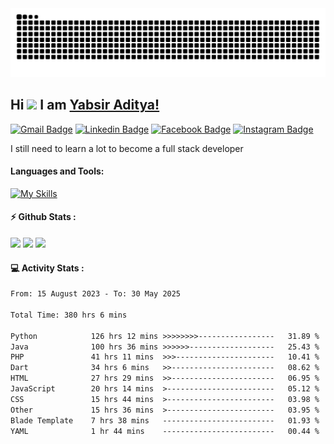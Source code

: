 <img src="https://raw.githubusercontent.com/yabsiraditya/yabsiraditya/output/snake.svg" alt="Snake animation" />


## Hi <img width="35em" src="https://i.giphy.com/media/w1OBpBd7kJqHrJnJ13/giphy.webp" width="40" /> I am [Yabsir Aditya!](https://github.com/yabsiraditya/)
    
[![Gmail Badge](https://img.shields.io/badge/-Email-EA4335?style=flat-square&logo=gmail&logoColor=white)](mailto:yabsir.aditya@gmail.com)
[![Linkedin Badge](https://img.shields.io/badge/-LinkedIn-0e76a8?style=flat-square&logo=Linkedin&logoColor=white)](https://www.linkedin.com/in/yabsiraditya/)
[![Facebook Badge](https://img.shields.io/badge/-Facebook-3b5998?style=flat-square&logo=Facebook&logoColor=white)](https://www.facebook.com/yabsir.aditya/)
[![Instagram Badge](https://img.shields.io/badge/-Instagram-e4405f?style=flat-square&logo=Instagram&logoColor=white)](https://instagram.com/yabsir.y/)

I still need to learn a lot to become a full stack developer

#### Languages and Tools:

[![My Skills](https://skillicons.dev/icons?i=html,css,js,php,laravel,java,tailwind,bootstrap,figma)](https://skillicons.dev)

#### ⚡ Github Stats :
<div>
    <img height="180em" src="https://github-readme-stats-eight-theta.vercel.app/api?username=yabsiraditya&show_icons=true&theme=vue&include_all_commits=true&count_private=true" />
    <img height="180em" src="https://github-readme-stats.vercel.app/api/top-langs/?username=yabsiraditya&layout=compact&langs_count=8&theme=vue" />
    <img height="180em" src="https://streak-stats.demolab.com?user=yabsiraditya&theme=vue" />
</div>



#### 💻 Activity Stats :
<!--START_SECTION:waka-->

```txt
From: 15 August 2023 - To: 30 May 2025

Total Time: 380 hrs 6 mins

Python            126 hrs 12 mins >>>>>>>>-----------------   31.89 %
Java              100 hrs 36 mins >>>>>>-------------------   25.43 %
PHP               41 hrs 11 mins  >>>----------------------   10.41 %
Dart              34 hrs 6 mins   >>-----------------------   08.62 %
HTML              27 hrs 29 mins  >>-----------------------   06.95 %
JavaScript        20 hrs 14 mins  >------------------------   05.12 %
CSS               15 hrs 44 mins  >------------------------   03.98 %
Other             15 hrs 36 mins  >------------------------   03.95 %
Blade Template    7 hrs 38 mins   -------------------------   01.93 %
YAML              1 hr 44 mins    -------------------------   00.44 %
```

<!--END_SECTION:waka-->
